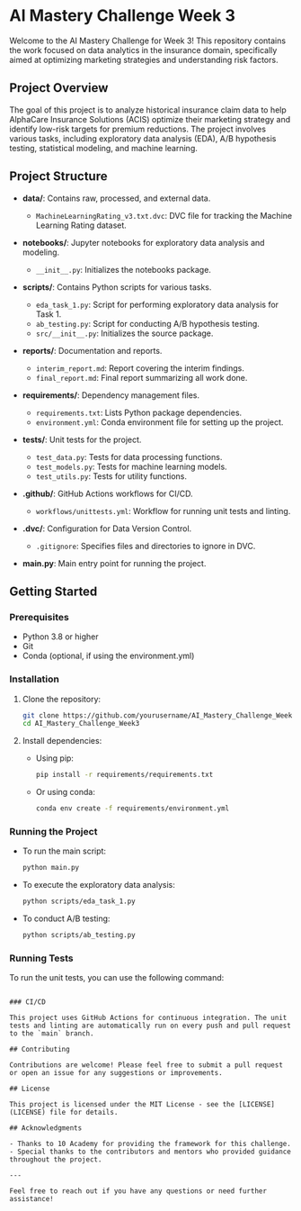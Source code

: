 # AI Mastery Challenge Week 3

Welcome to the AI Mastery Challenge for Week 3! This repository contains the work focused on data analytics in the insurance domain, specifically aimed at optimizing marketing strategies and understanding risk factors.

## Project Overview

The goal of this project is to analyze historical insurance claim data to help AlphaCare Insurance Solutions (ACIS) optimize their marketing strategy and identify low-risk targets for premium reductions. The project involves various tasks, including exploratory data analysis (EDA), A/B hypothesis testing, statistical modeling, and machine learning.

## Project Structure

- **data/**: Contains raw, processed, and external data.
  - `MachineLearningRating_v3.txt.dvc`: DVC file for tracking the Machine Learning Rating dataset.
  
- **notebooks/**: Jupyter notebooks for exploratory data analysis and modeling.
  - `__init__.py`: Initializes the notebooks package.

- **scripts/**: Contains Python scripts for various tasks.
  - `eda_task_1.py`: Script for performing exploratory data analysis for Task 1.
  - `ab_testing.py`: Script for conducting A/B hypothesis testing.
  - `src/__init__.py`: Initializes the source package.

- **reports/**: Documentation and reports.
  - `interim_report.md`: Report covering the interim findings.
  - `final_report.md`: Final report summarizing all work done.

- **requirements/**: Dependency management files.
  - `requirements.txt`: Lists Python package dependencies.
  - `environment.yml`: Conda environment file for setting up the project.

- **tests/**: Unit tests for the project.
  - `test_data.py`: Tests for data processing functions.
  - `test_models.py`: Tests for machine learning models.
  - `test_utils.py`: Tests for utility functions.

- **.github/**: GitHub Actions workflows for CI/CD.
  - `workflows/unittests.yml`: Workflow for running unit tests and linting.

- **.dvc/**: Configuration for Data Version Control.
  - `.gitignore`: Specifies files and directories to ignore in DVC.

- **main.py**: Main entry point for running the project.

## Getting Started

### Prerequisites

- Python 3.8 or higher
- Git
- Conda (optional, if using the environment.yml)

### Installation

1. Clone the repository:
   ```bash
   git clone https://github.com/yourusername/AI_Mastery_Challenge_Week3.git
   cd AI_Mastery_Challenge_Week3
   ```

2. Install dependencies:
   - Using pip:
     ```bash
     pip install -r requirements/requirements.txt
     ```
   - Or using conda:
     ```bash
     conda env create -f requirements/environment.yml
     ```

### Running the Project

- To run the main script:
  ```bash
  python main.py
  ```

- To execute the exploratory data analysis:
  ```bash
  python scripts/eda_task_1.py
  ```

- To conduct A/B testing:
  ```bash
  python scripts/ab_testing.py
  ```

### Running Tests

To run the unit tests, you can use the following command:
```

### CI/CD

This project uses GitHub Actions for continuous integration. The unit tests and linting are automatically run on every push and pull request to the `main` branch.

## Contributing

Contributions are welcome! Please feel free to submit a pull request or open an issue for any suggestions or improvements.

## License

This project is licensed under the MIT License - see the [LICENSE](LICENSE) file for details.

## Acknowledgments

- Thanks to 10 Academy for providing the framework for this challenge.
- Special thanks to the contributors and mentors who provided guidance throughout the project.

---

Feel free to reach out if you have any questions or need further assistance!